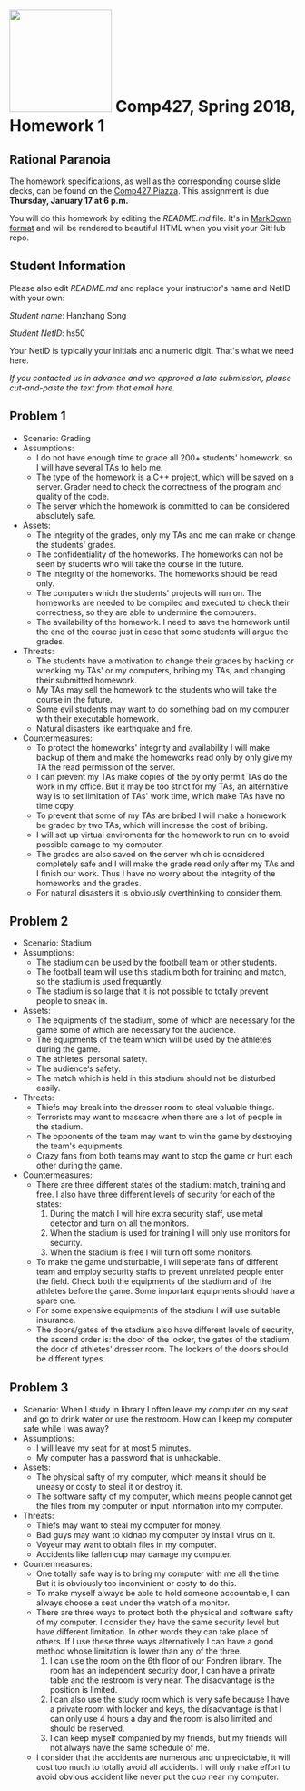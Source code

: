 # <img src="http://www.rice.edu/_images/rice-logo.jpg" width=180> Comp427, Spring 2018, Homework 1
## Rational Paranoia
The homework specifications, as well as the corresponding course slide decks,
can be found on the [Comp427 Piazza](https://piazza.com/class/jqifhp864b37ju).
This assignment is due **Thursday, January 17 at 6 p.m.**

You will do this homework by editing the _README.md_ file. It's in
[MarkDown format](https://guides.github.com/features/mastering-markdown/)
and will be rendered to beautiful HTML when you visit your GitHub repo.

## Student Information
Please also edit _README.md_ and replace your instructor's name and NetID with your own:

_Student name_: Hanzhang Song

_Student NetID_: hs50

Your NetID is typically your initials and a numeric digit. That's
what we need here.

_If you contacted us in advance and we approved a late submission,
please cut-and-paste the text from that email here._

## Problem 1
- Scenario: Grading
- Assumptions:
  - I do not have enough time to grade all 200+ students' homework, so I will have several TAs to help me.
  - The type of the homework is a C++ project, which will be saved on a server. Grader need to check the correctness of the program and quality of the code.
  - The server which the homework is committed to can be considered absolutely safe.
- Assets:
  - The integrity of the grades, only my TAs and me can make or change the students' grades.
  - The confidentiality of the homeworks. The homeworks can not be seen by students who will take the course in the future.
  - The integrity of the homeworks. The homeworks should be read only.
  - The computers which the students' projects will run on. The homeworks are needed to be compiled and executed to check their correctness, so they are able to undermine the computers.
  - The availability of the homework. I need to save the homework until the end of the course just in case that some students will argue the grades.
- Threats:
  - The students have a motivation to change their grades by hacking or wrecking my TAs' or my computers, bribing my TAs, and changing their submitted homework.
  - My TAs may sell the homework to the students who will take the course in the future.
  - Some evil students may want to do something bad on my computer with their executable homework.
  - Natural disasters like earthquake and fire.
- Countermeasures:
  - To protect the homeworks' integrity and availability I will make backup of them and make the homeworks read only by only give my TA the read permission of the server.
  - I can prevent my TAs make copies of the by only permit TAs do the work in my office. But it may be too strict for my TAs, an alternative way is to set limitation of TAs' work time, which make TAs have no time copy.
  - To prevent that some of my TAs are bribed I will make a homework be graded by two TAs, which will increase the cost of bribing.
  - I will set up virtual enviroments for the homework to run on to avoid possible damage to my computer.
  - The grades are also saved on the server which is considered completely safe and I will make the grade read only after my TAs and I finish our work. Thus I have no worry about the integrity of the homeworks and the grades.
  - For natural disasters it is obviously overthinking to consider them.

## Problem 2
- Scenario: Stadium
- Assumptions:
  - The stadium can be used by the football team or other students.
  - The football team will use this stadium both for training and match, so the stadium is used frequantly.
  - The stadium is so large that it is not possible to totally prevent people to sneak in.
- Assets:
  - The equipments of the stadium, some of which are necessary for the game some of which are necessary for the audience.
  - The equipments of the team which will be used by the athletes during the game.
  - The athletes' personal safety.
  - The audience‘s safety.
  - The match which is held in this stadium should not be disturbed easily.
- Threats:
  - Thiefs may break into the dresser room to steal valuable things.
  - Terrorists may want to massacre when there are a lot of people in the stadium.
  - The opponents of the team may want to win the game by destroying the team's equipments.
  - Crazy fans from both teams may want to stop the game or hurt each other during the game.
- Countermeasures:
  - There are three different states of the stadium: match, training and free. I also have three different levels of security for each of the states: 
    1. During the match I will hire extra security staff, use metal detector and turn on all the monitors.
    2. When the stadium is used for training I will only use monitors for security.
    3. When the stadium is free I will turn off some monitors.
  - To make the game undisturbable, I will seperate fans of different team and employ security staffs to prevent unrelated people enter the field. Check both the equipments of the stadium and of the athletes before the game. Some important equipments should have a spare one. 
  - For some expensive equipments of the stadium I will use suitable insurance.
  - The doors/gates of the stadium also have different levels of security, the ascend order is: the door of the locker, the gates of the stadium, the door of athletes' dresser room. The lockers of the doors should be different types.

## Problem 3
- Scenario: When I study in library I often leave my computer on my seat and go to drink water or use the restroom. How can I keep my computer safe while I was away?
- Assumptions:
  - I will leave my seat for at most 5 minutes.
  - My computer has a password that is unhackable.
- Assets:
  - The physical safty of my computer, which means it should be uneasy or costy to steal it or destroy it.
  - The software safty of my computer, which means people cannot get the files from my computer or input information into my computer.
- Threats:
  - Thiefs may want to steal my computer for money.
  - Bad guys may want to kidnap my computer by install virus on it.
  - Voyeur may want to obtain files in my computer.
  - Accidents like fallen cup may damage my computer.
- Countermeasures:
  - One totally safe way is to bring my computer with me all the time. But it is obviously too inconvinient or costy to do this.
  - To make myself always be able to hold someone accountable, I can always choose a seat under the watch of a monitor.
  - There are three ways to protect both the physical and software safty of my computer. I consider they have the same security level but have different limitation. In other words they can take place of others. If I use these three ways alternatively I can have a good method whose limitation is lower than any of the three.
    1. I can use the room on the 6th floor of our Fondren library. The room has an independent security door, I can have a private table and the restroom is very near. The disadvantage is the position is limited.
    2. I can also use the study room which is very safe because I have a private room with locker and keys, the disadvantage is that I can only use 4 hours a day and the room is also limited and should be reserved.
    3. I can keep myself companied by my friends, but my friends will not always have the same schedule of me.
  - I consider that the accidents are numerous and unpredictable, it will cost too much to totally avoid all accidents. I will only make effort to avoid obvious accident like never put the cup near my computer.

